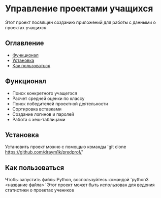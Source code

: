 # Управление проектами учащихся
Этот проект посвящен созданию приложений для работы с данными о проектах учащихся

## Оглавление 
- [Функционал](#Функционал)
- [Установка](#Установка)
- [Как пользоваться](#Как-пользоваться)

## Функционал
- Поиск конкретного учащегося
- Расчет средней оценки по классу
- Поиск победителей проектной деятельности
- Сортировка вставками
- Создание логинов и паролей
- Работа с хеш-таблицами

## Установка
Установить проект можно с помощью команды
'git clone https://github.com/draym1k/predprof/'

## Как пользоваться 
Чтобы запустить файлы Python, воспользуйтесь командой 
'python3 <название файла>'
Этот проект может быть использован для ведения статистики о проектах учеников

